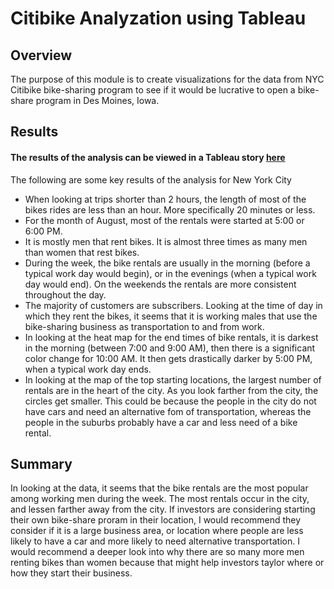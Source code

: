 # Citibike Analyzation using Tableau

## Overview
The purpose of this module is to create visualizations for the data from NYC Citibike bike-sharing program to see if it would be lucrative to open a bike-share program in Des Moines, Iowa.

## Results
#### The results of the analysis can be viewed in a Tableau story [here](https://public.tableau.com/views/CitibikeAnalysis_16586732600820/CitibikeAnalysis?:language=en-US&:display_count=n&:origin=viz_share_link)
The following are some key results of the analysis for New York City
- When looking at trips shorter than 2 hours, the length of most of the bikes rides are less than an hour. More specifically 20 minutes or less.
- For the month of August, most of the rentals were started at 5:00 or 6:00 PM.
- It is mostly men that rent bikes. It is almost three times as many men than women that rest bikes.
- During the week, the bike rentals are usually in the morning (before a typical work day would begin), or in the evenings (when a typical work day would end). On the weekends the rentals are more consistent throughout the day.
- The majority of customers are subscribers. Looking at the time of day in which they rent the bikes, it seems that it is working males that use the bike-sharing business as transportation to and from work.
- In looking at the heat map for the end times of bike rentals, it is darkest in the morning (between 7:00 and 9:00 AM), then there is a significant color change for 10:00 AM. It then gets drastically darker by 5:00 PM, when a typical work day ends.
- In looking at the map of the top starting locations, the largest number of rentals are in the heart of the city. As you look farther from the city, the circles get smaller. This could be because the people in the city do not have cars and need an alternative fom of transportation, whereas the people in the suburbs probably have a car and less need of a bike rental.

## Summary
In looking at the data, it seems that the bike rentals are the most popular among working men during the week. The most rentals occur in the city, and lessen farther away from the city. If investors are considering starting their own bike-share proram in their location, I would recommend they consider if it is a large business area, or location where people are less likely to have a car and more likely to need alternative transportation. I would recommend a deeper look into why there are so many more men renting bikes than women because that might help investors taylor where or how they start their business.
